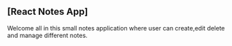 ## [React Notes App]

Welcome all in this small notes application where user can create,edit delete and manage different notes.

